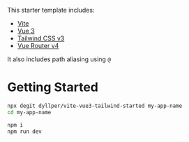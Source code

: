 This starter template includes:

- [Vite](https://vitejs.dev/guide/)
- [Vue 3](https://vuejs.org/guide/introduction.html)
- [Tailwind CSS v3](https://tailwindcss.com/docs/configuration)
- [Vue Router v4](https://github.com/vuejs/router)

It also includes path aliasing using `@`

# Getting Started

```sh
npx degit dyllper/vite-vue3-tailwind-started my-app-name
cd my-app-name
```

```sh
npm i
npm run dev
```
